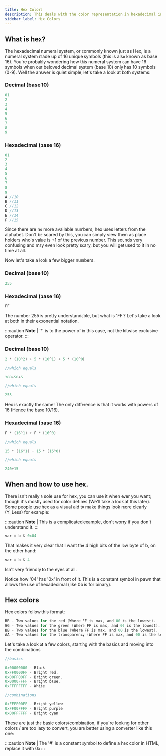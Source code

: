```yaml
---
title: Hex Colors
description: This deals with the color representation in hexadecimal in SAMP.
sidebar_label: Hex Colors
---
```


## What is hex?

The hexadecimal numeral system, or commonly known just as Hex, is a numeral
system made up of 16 unique symbols (this is also known as base 16). You're
probably wondering how this numeral system can have 16 symbols when our beloved
decimal system (base 10) only has 10 symbols (0-9). Well the answer is quiet
simple, let's take a look at both systems:

### Decimal (base 10)

```c
01
2
3
4
5
6
7
8
9
```

### Hexadecimal (base 16)

```c
01
2
3
4
5
6
7
8
9
A //10
B //11
C //12
D //13
E //14
F //15
```

Since there are no more available numbers, hex uses letters from the alphabet.
Don't be scared by this, you can simply view them as place holders who's value
is +1 of the previous number. This sounds very confusing and may even look
pretty scary, but you will get used to it in no time at all.

Now let's take a look a few bigger numbers.

### Decimal (base 10)

```c
255
```

### Hexadecimal (base 16)

```c
FF
```

The number 255 is pretty understandable, but what is 'FF'? Let's take a look at
both in their exponential notation.

:::caution **Note** | '^' is to the power of in this case, not the bitwise
exclusive operator. :::

### Decimal (base 10)

```c
2 * (10^2) + 5 * (10^1) + 5 * (10^0)

//which equals

200+50+5

//which equals

255
```

Hex is exactly the same! The only difference is that it works with powers of 16
(Hence the base 10/16).

### Hexadecimal (base 16)

```c
F * (16^1) + F * (16^0)

//which equals

15 * (16^1) + 15 * (16^0)

//which equals

240+15
```

## When and how to use hex.

There isn't really a sole use for hex, you can use it when ever you want; though
it's mostly used for color defines (We'll take a look at this later). Some
people use hex as a visual aid to make things look more clearly (Y_Less) for
example:

:::caution **Note** | This is a complicated example, don't worry if you don't
understand it. :::

```c
var = b & 0x04
```

That makes it very clear that I want the 4 high bits of the low byte of b, on
the other hand:

```c
var = b & 4
```

Isn't very friendly to the eyes at all.

Notice how '04' has '0x' in front of it. This is a constant symbol in pawn that
allows the use of hexadecimal (like 0b is for binary).

## Hex colors

Hex colors follow this format:

```c
RR - Two values for the red (Where FF is max, and 00 is the lowest).
GG - Two values for the green (Where FF is max, and 00 is the lowest).
BB - Two values for the blue (Where FF is max, and 00 is the lowest).
AA - Two values for the transparency (Where FF is max, and 00 is the lowest).
```

Let's take a look at a few colors, starting with the basics and moving into the
combinations.

```c
//basics

0x00000000 - Black
0xFF0000FF - Bright red.
0x00FF00FF - Bright green.
0x0000FFFF - Bright blue.
0xFFFFFFFF - White

//combinations

0xFFFF00FF - Bright yellow
0xFF00FFFF - Bright purple
0x00FFFFFF - Bright cyan
```

These are just the basic colors/combination, if you're looking for other colors
/ are too lazy to convert, you are better using a converter like this one:

:::caution **Note** | The '#' is a constant symbol to define a hex color in
HTML, replace it with 0x :::
